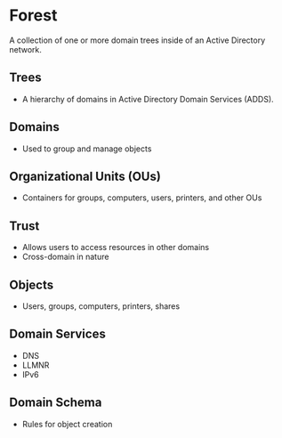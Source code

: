 # Forest

A collection of one or more domain trees inside of an Active Directory network.

## Trees

* A hierarchy of domains in Active Directory Domain Services (ADDS).

## Domains

* Used to group and manage objects

## Organizational Units (OUs)

* Containers for groups, computers, users, printers, and other OUs

## Trust

* Allows users to access resources in other domains
* Cross-domain in nature

## Objects

* Users, groups, computers, printers, shares

## Domain Services

* DNS
* LLMNR
* IPv6

## Domain Schema

* Rules for object creation
